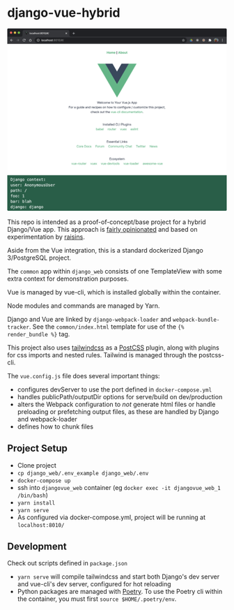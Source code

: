 # django-vue-hybrid

![screenshot of Vue running on top of Django](./screenshot.png)

This repo is intended as a proof-of-concept/base project for a hybrid Django/Vue app. This approach is [fairly opinionated](https://gist.github.com/Raisins/d3b437a76f84829f1582e7f806f044d5) and based on experimentation by [raisins](https://github.com/Raisins).

Aside from the Vue integration, this is a standard dockerized Django 3/PostgreSQL project.

The `common` app within `django_web` consists of one TemplateView with some extra context for demonstration purposes.

Vue is managed by vue-cli, which is installed globally within the container.

Node modules and commands are managed by Yarn.

Django and Vue are linked by `django-webpack-loader` and `webpack-bundle-tracker`. See the `common/index.html` template for use of the `{% render_bundle %}` tag.

This project also uses [tailwindcss](https://tailwindcss.com/docs) as a [PostCSS](https://postcss.org/) plugin, along with plugins for css imports and nested rules. Tailwind is managed through the postcss-cli.

The `vue.config.js` file does several important things:
- configures devServer to use the port defined in `docker-compose.yml`
- handles publicPath/outputDir options for serve/build on dev/production
- alters the Webpack configuration to _not_ generate html files or handle preloading or prefetching output files, as these are handled by Django and webpack-loader
- defines how to chunk files

## Project Setup

- Clone project
- `cp django_web/.env_example django_web/.env`
- `docker-compose up`
- ssh into `djangovue_web` container (eg `docker exec -it djangovue_web_1 /bin/bash`)
- `yarn install`
- `yarn serve`
- As configured via docker-compose.yml, project will be running at `localhost:8010/`

## Development
Check out scripts defined in `package.json`

- `yarn serve` will compile tailwindcss and start both Django's dev server and vue-cli's dev server, configured for hot reloading
- Python packages are managed with [Poetry](https://python-poetry.org/). To use the Poetry cli within the container, you must first `source $HOME/.poetry/env`.
